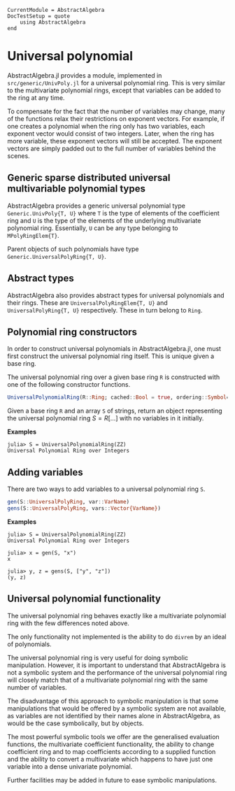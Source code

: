 ```@meta
CurrentModule = AbstractAlgebra
DocTestSetup = quote
    using AbstractAlgebra
end
```

# Universal polynomial

AbstractAlgebra.jl provides a module, implemented in `src/generic/UnivPoly.jl` for
a universal polynomial ring. This is very similar to the multivariate polynomial
rings, except that variables can be added to the ring at any time.

To compensate for the fact that the number of variables may change, many of the
functions relax their restrictions on exponent vectors. For example, if one
creates a polynomial when the ring only has two variables, each exponent vector
would consist of two integers. Later, when the ring has more variable, these
exponent vectors will still be accepted. The exponent vectors are simply padded
out to the full number of variables behind the scenes.

## Generic sparse distributed universal multivariable polynomial types

AbstractAlgebra provides a generic universal polynomial type `Generic.UnivPoly{T, U}`
where `T` is the type of elements of the coefficient ring and `U` is the type of
the elements of the underlying multivariate polynomial ring. Essentially, `U` can
be any type belonging to `MPolyRingElem{T}`.

Parent objects of such polynomials have type `Generic.UniversalPolyRing{T, U}`.

## Abstract types

AbstractAlgebra also provides abstract types for universal polynomials and their
rings. These are `UniversalPolyRingElem{T, U}` and `UniversalPolyRing{T, U}` respectively.
These in turn belong to `Ring`.

## Polynomial ring constructors

In order to construct universal polynomials in AbstractAlgebra.jl, one must first
construct the universal polynomial ring itself. This is unique given a base ring.

The universal polynomial ring over a given base ring `R` is constructed with
one of the following constructor functions.

```julia
UniversalPolynomialRing(R::Ring; cached::Bool = true, ordering::Symbol=:lex)
```

Given a base ring `R` and an array `S` of strings, return an object representing
the universal polynomial ring $S = R[\ldots]$ with no variables in it initially.

**Examples**

```jldoctest
julia> S = UniversalPolynomialRing(ZZ)
Universal Polynomial Ring over Integers
```

## Adding variables

There are two ways to add variables to a universal polynomial ring `S`.

```julia
gen(S::UniversalPolyRing, var::VarName)
gens(S::UniversalPolyRing, vars::Vector{VarName})
```

**Examples**

```jldoctest
julia> S = UniversalPolynomialRing(ZZ)
Universal Polynomial Ring over Integers

julia> x = gen(S, "x")
x

julia> y, z = gens(S, ["y", "z"])
(y, z)
```

## Universal polynomial functionality

The universal polynomial ring behaves exactly like a multivariate polynomial
ring with the few differences noted above.

The only functionality not implemented is the ability to do `divrem` by an
ideal of polynomials.

The universal polynomial ring is very useful for doing symbolic manipulation.
However, it is important to understand that AbstractAlgebra is not a symbolic
system and the performance of the universal polynomial ring will closely match
that of a multivariate polynomial ring with the same number of variables.

The disadvantage of this approach to symbolic manipulation is that some
manipulations that would be offered by a symbolic system are not available,
as variables are not identified by their names alone in AbstractAlgebra, as
would be the case symbolically, but by objects.

The most powerful symbolic tools we offer are the generalised evaluation
functions, the multivariate coefficient functionality, the ability to
change coefficient ring and to map coefficients according to a supplied
function and the ability to convert a multivariate which happens to have
just one variable into a dense univariate polynomial.

Further facilities may be added in future to ease symbolic manipulations.
